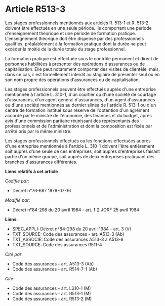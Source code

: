 # Article R513-3

Les stages professionnels mentionnés aux articles R. 513-1 et R. 513-2 doivent être effectués en une seule période. Ils
comportent une période d'enseignement théorique et une période de formation pratique. L'enseignement théorique doit être
dispensé par des professionnels qualifiés, préalablement à la formation pratique dont la durée ne peut excéder la moitié de
la durée totale du stage professionnel.

La formation pratique est effectuée sous le contrôle permanent et direct de personnes habilitées à présenter des opérations
d'assurances ou de capitalisation. Elle peut notamment comporter des visites de clientèle, mais, dans ce cas, il est
formellement interdit au stagiaire de présenter seul ou en son nom propre des opérations d'assurances ou de capitalisation.

Les stages professionnels peuvent être effectués auprès d'une entreprise mentionnée à l'article L. 310-1, d'un courtier ou
d'une société de courtage d'assurances, d'un agent général d'assurances, d'un agent d'assurances ou d'une société mentionnés
au dernier alinéa de l'article R. 513-1 ou d'un centre de formation institué sous réserve de l'obtention d'un agrément
accordé par le ministre de l'économie, des finances et du budget, après avis d'une commission paritaire réunissant des
représentants des professionnels et de l'administration et dont la composition est fixée par arrêté pris par le même
ministre.

Les stages professionnels effectués ou les fonctions effectuées auprès d'une entreprise mentionnée à l'article L. 310-1
doivent l'être entièrement soit auprès d'une seule de ces entreprises, soit auprès d'entreprises faisant partie d'un même
groupe, soit auprès de deux entreprises pratiquant des branches d'assurances différentes.

**Liens relatifs à cet article**

_Codifié par_:

  - Décret n°76-667 1976-07-16

_Modifié par_:

  - Décret n°84-298 du 20 avril 1984 - art. 1 () JORF 25 avril 1984

**Liens**:

  - SPEC_APPLI: Décret n°84-298 du 20 avril 1984 - art. 3 (V)
  - TXT_SOURCE: Code des assurances - art. A513-3 (Ab)
  - TXT_ASSOCIE: Code des assurances A513-3 à A513-8
  - TXT_SOURCE: Code des assurances R511-4

_Cité par_:

  - Code des assurances - art. A513-3 (Ab)
  - Code des assurances - art. R514-7-1 (Ab)

_Cite_:

  - Code des assurances - art. L310-1 (M)
  - Code des assurances - art. R513-1 (M)
  - Code des assurances - art. R513-2 (M)
